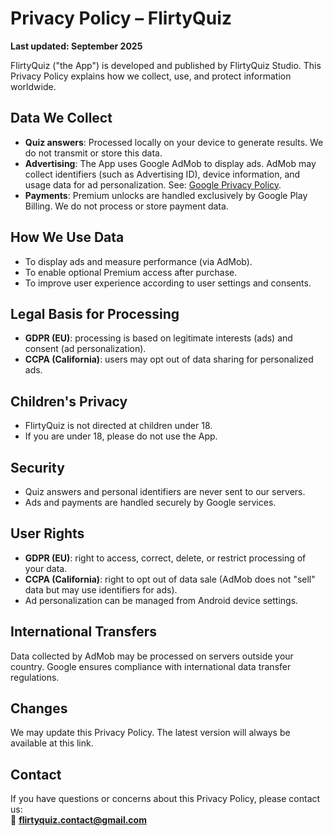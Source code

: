 # Privacy Policy – FlirtyQuiz

**Last updated: September 2025**

FlirtyQuiz ("the App") is developed and published by FlirtyQuiz Studio. This Privacy Policy explains how we collect, use, and protect information worldwide.

## Data We Collect
- **Quiz answers**: Processed locally on your device to generate results. We do not transmit or store this data.  
- **Advertising**: The App uses Google AdMob to display ads. AdMob may collect identifiers (such as Advertising ID), device information, and usage data for ad personalization. See: [Google Privacy Policy](https://policies.google.com/privacy).  
- **Payments**: Premium unlocks are handled exclusively by Google Play Billing. We do not process or store payment data.  

## How We Use Data
- To display ads and measure performance (via AdMob).  
- To enable optional Premium access after purchase.  
- To improve user experience according to user settings and consents.  

## Legal Basis for Processing
- **GDPR (EU)**: processing is based on legitimate interests (ads) and consent (ad personalization).  
- **CCPA (California)**: users may opt out of data sharing for personalized ads.  

## Children's Privacy
- FlirtyQuiz is not directed at children under 18.  
- If you are under 18, please do not use the App.  

## Security
- Quiz answers and personal identifiers are never sent to our servers.  
- Ads and payments are handled securely by Google services.  

## User Rights
- **GDPR (EU)**: right to access, correct, delete, or restrict processing of your data.  
- **CCPA (California)**: right to opt out of data sale (AdMob does not "sell" data but may use identifiers for ads).  
- Ad personalization can be managed from Android device settings.  

## International Transfers
Data collected by AdMob may be processed on servers outside your country. Google ensures compliance with international data transfer regulations.  

## Changes
We may update this Privacy Policy. The latest version will always be available at this link.  

## Contact
If you have questions or concerns about this Privacy Policy, please contact us:  
📧 **flirtyquiz.contact@gmail.com**
